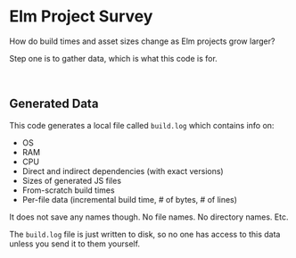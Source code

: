 # Elm Project Survey

How do build times and asset sizes change as Elm projects grow larger?

Step one is to gather data, which is what this code is for.


<br>

## Generated Data

This code generates a local file called `build.log` which contains info on:

- OS
- RAM
- CPU
- Direct and indirect dependencies (with exact versions)
- Sizes of generated JS files
- From-scratch build times
- Per-file data (incremental build time, # of bytes, # of lines)

It does not save any names though. No file names. No directory names. Etc.

The `build.log` file is just written to disk, so no one has access to this data unless you send it to them yourself.

